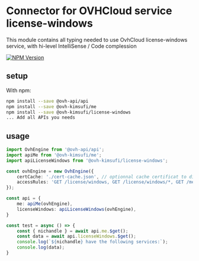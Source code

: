 # Connector for OVHCloud service license-windows

This module contains all typing needed to use OvhCloud license-windows service, with hi-level IntelliSense / Code complession

[![NPM Version](https://img.shields.io/npm/v/@ovh-kimsufi/license-windows.svg?style=flat)](https://www.npmjs.org/package/@ovh-kimsufi/license-windows)

## setup

With npm:
````bash
npm install --save @ovh-api/api
npm install --save @ovh-kimsufi/me
npm install --save @ovh-kimsufi/license-windows
... Add all APIs you needs
````

## usage

````typescript
import OvhEngine from '@ovh-api/api';
import apiMe from '@ovh-kimsufi/me';
import apiLicenseWindows from '@ovh-kimsufi/license-windows';

const ovhEngine = new OvhEngine({ 
    certCache: './cert-cache.json', // optionnal cache certificat to disk
    accessRules: 'GET /license/windows, GET /license/windows/*, GET /me', // optionnal limit the requested privileges.
});

const api = {
    me: apiMe(ovhEngine),
    licenseWindows: apiLicenseWindows(ovhEngine),
}

const test = async () => {
    const { nichandle } = await api.me.$get();
    const data = await api.licenseWindows.$get();
    console.log(`${nichandle} have the following services:`);
    console.log(data);
}

````